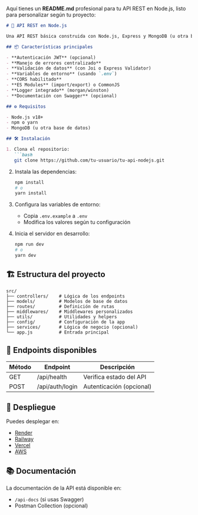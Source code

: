 Aquí tienes un **README.md** profesional para tu API REST en Node.js, listo para personalizar según tu proyecto:

```markdown
# 🚀 API REST en Node.js

Una API REST básica construida con Node.js, Express y MongoDB (u otra base de datos). Proporciona un punto de partida limpio y escalable para desarrollar APIs modernas.

## 📦 Características principales

- **Autenticación JWT** (opcional)
- **Manejo de errores centralizado**
- **Validación de datos** (con Joi o Express Validator)
- **Variables de entorno** (usando `.env`)
- **CORS habilitado**
- **ES Modules** (import/export) o CommonJS
- **Logger integrado** (morgan/winston)
- **Documentación con Swagger** (opcional)

## ⚙️ Requisitos

- Node.js v18+
- npm o yarn
- MongoDB (u otra base de datos)

## 🛠️ Instalación

1. Clona el repositorio:
   ```bash
   git clone https://github.com/tu-usuario/tu-api-nodejs.git
   ```
2. Instala las dependencias:
   ```bash
   npm install
   # o
   yarn install
   ```
3. Configura las variables de entorno:
   - Copia `.env.example` a `.env`
   - Modifica los valores según tu configuración

4. Inicia el servidor en desarrollo:
   ```bash
   npm run dev
   # o
   yarn dev
   ```

## 🏗️ Estructura del proyecto

```
src/
├── controllers/    # Lógica de los endpoints
├── models/         # Modelos de base de datos
├── routes/         # Definición de rutas
├── middlewares/    # Middlewares personalizados
├── utils/          # Utilidades y helpers
├── config/         # Configuración de la app
├── services/       # Lógica de negocio (opcional)
└── app.js          # Entrada principal
```

## 📄 Endpoints disponibles

| Método | Endpoint       | Descripción           |
|--------|----------------|-----------------------|
| GET    | /api/health    | Verifica estado del API|
| POST   | /api/auth/login| Autenticación (opcional)|

## 🚀 Despliegue

Puedes desplegar en:
- [Render](https://render.com)
- [Railway](https://railway.app)
- [Vercel](https://vercel.com)
- [AWS](https://aws.amazon.com)

## 📚 Documentación

La documentación de la API está disponible en:
- `/api-docs` (si usas Swagger)
- Postman Collection (opcional)
